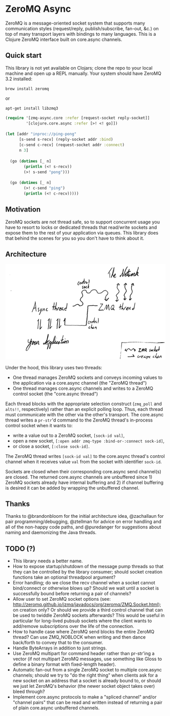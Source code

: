 # ZeroMQ Async

ZeroMQ is a message-oriented socket system that supports many communication styles (request/reply, publish/subscribe, fan-out, &c.) on top of many transport layers with bindings to many languages.
This is a Clojure ZeroMQ interface built on core.async channels.

## Quick start

This library is not yet available on Clojars; clone the repo to your local machine and open up a REPL manually.
Your system should have ZeroMQ 3.2 installed:

    brew install zeromq

or

    apt-get install libzmq3


```clojure
(require '[zmq-async.core :refer [request-socket reply-socket]]
         '[clojure.core.async :refer [>! <! go]])

(let [addr "inproc://ping-pong"
      [s-send s-recv] (reply-socket addr :bind)
      [c-send c-recv] (request-socket addr :connect)
      n 3]
      
  (go (dotimes [_ n]
        (println (<! s-recv))
        (>! s-send "pong")))

  (go (dotimes [_ n]
        (>! c-send "ping")
        (println (<! c-recv)))))
```

## Motivation

ZeroMQ sockets are not thread safe, so to support concurrent usage you have to resort to locks or dedicated threads that read/write sockets and expose them to the rest of your application via queues.
This library does that behind the scenes for you so you don't have to think about it.

## Architecture

![Architecture Diagram](architecture.png)

Under the hood, this library uses two threads:

+ One thread manages ZeroMQ sockets and conveys incoming values to the application via a core.async channel (the "ZeroMQ thread")
+ One thread manages core.async channels and writes to a ZeroMQ control socket (the "core.async thread")

Each thread blocks with the appropriate selection construct (`zmq_poll` and `alts!!`, respectively) rather than an explicit polling loop.
Thus, each thread must communicate with the other via the other's transport.
The core.async thread writes a `pr-str`'d command to the ZeroMQ thread's in-process control socket when it wants to:

+ write a value out to a ZeroMQ socket, `[sock-id val]`,
+ open a new socket, `[:open addr zmq-type :bind-or-:connect sock-id]`,
+ or close a socket, `[:close sock-id]`.

The ZeroMQ thread writes `[sock-id val]` to the core.async thread's control channel when it receives value `val` from the socket with identifier `sock-id`.

Sockets are closed when their corresponding core.async send channel(s) are closed.
The returned core.async channels are unbuffered since 1) ZeroMQ sockets already have internal buffering and 2) if channel buffering is desired it can be added by wrapping the unbuffered channel.

## Thanks

Thanks to @brandonbloom for the initial architecture idea, @zachallaun for pair programming/debugging, @ztellman for advice on error handling and all of the non-happy code paths, and @puredanger for suggestions about naming and daemonizing the Java threads.


## TODO (?)

+ This library needs a better name.
+ How to expose startup/shutdown of the message pump threads so that they can be controlled by the library consumer; should socket creation functions take an optional threadpool argument?
+ Error handling; do we close the recv channel when a socket cannot bind/connect or otherwise blows up? Should we wait until a socket is successfully bound before returning a pair of channels?
+ Allow user to set ZeroMQ socket options (see: http://zeromq.github.io/jzmq/javadocs/org/zeromq/ZMQ.Socket.html); on creation only? Or should we provide a third control channel that can be used to twiddle ZeroMQ sockets afterwards? This would be useful in particular for long-lived pubsub sockets where the client wants to add/remove subscriptions over the life of the connection.
+ How to handle case where ZeroMQ send blocks the entire ZeroMQ thread? Can use ZMQ_NOBLOCK when writing and then dance back/forth to convey that to the consumer.
+ Handle ByteArrays in addition to just strings.
+ Use ZeroMQ multipart for command header rather than pr-str'ing a vector (if not multipart ZeroMQ messages, use something like Gloss to define a binary format with fixed-length header).
+ Automatic fan-out from a single ZeroMQ socket to multiple core.async channels; should we try to "do the right thing" when clients ask for a new socket on an address that a socket is already bound to, or should we just let ZeroMQ's behavior (the newer socket object takes over) bleed through?
+ Implement core.async protocols to make a "spliced channel" and/or "channel pairs" that can be read and written instead of returning a pair of plain core.async unbuffered channels.
